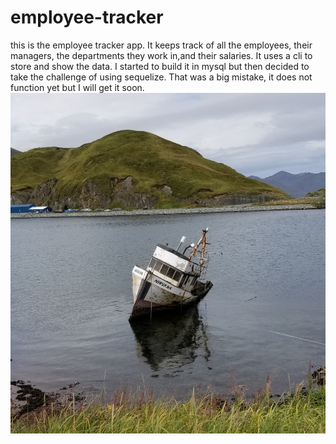 # employee-tracker
this is the employee tracker app. It keeps track of all the employees, their managers, the departments they work in,and their salaries. It uses a cli to store and show the data. I started to build it in mysql but then decided to take the challenge of using sequelize. That was a big mistake, it does not function yet but I will get it soon.
<img src="/assets/images/fail.jpg" alt="failed docking">